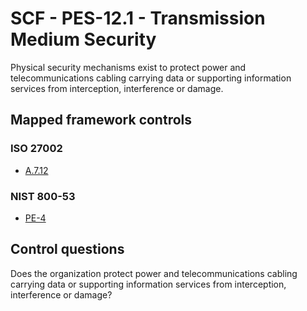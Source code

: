 # SCF - PES-12.1 - Transmission Medium Security
Physical security mechanisms exist to protect power and telecommunications cabling carrying data or supporting information services from interception, interference or damage. 
## Mapped framework controls
### ISO 27002
- [A.7.12](../iso27002/a-7.md#a712)
  
### NIST 800-53
- [PE-4](../nist80053/pe-4.md)
  
## Control questions
Does the organization protect power and telecommunications cabling carrying data or supporting information services from interception, interference or damage? 
  
